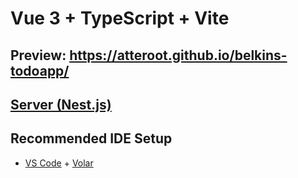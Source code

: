# Vue 3 + TypeScript + Vite

## Preview: https://atteroot.github.io/belkins-todoapp/
## [Server (Nest.js)](https://github.com/Atteroot/belkins-todoapp/tree/server)


## Recommended IDE Setup

- [VS Code](https://code.visualstudio.com/) + [Volar](https://marketplace.visualstudio.com/items?itemName=Vue.volar)
